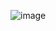 ![image](https://user-images.githubusercontent.com/40969203/102708900-32addb80-42e9-11eb-8ffb-1690638a7c4c.png)